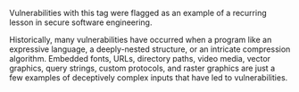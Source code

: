 Vulnerabilities with this tag were flagged as an example of a recurring lesson in secure software engineering.

Historically, many vulnerabilities have occurred when a program like an expressive language, a deeply-nested structure, or an intricate compression algorithm. Embedded fonts, URLs, directory paths, video media, vector graphics, query strings, custom protocols, and raster graphics are just a few examples of
deceptively complex inputs that have led to vulnerabilities.
